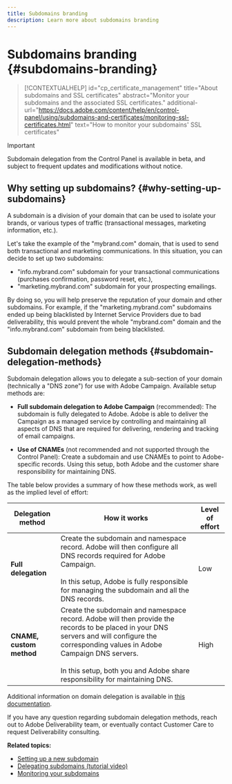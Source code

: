 ```yaml
---
title: Subdomains branding
description: Learn more about subdomains branding
---
```


# Subdomains branding {#subdomains-branding}

>[!CONTEXTUALHELP]
>id="cp_certificate_management"
>title="About subdomains and SSL certificates"
>abstract="Monitor your subdomains and the associated SSL certificates."
>additional-url="https://docs.adobe.com/content/help/en/control-panel/using/subdomains-and-certificates/monitoring-ssl-certificates.html" text="How to monitor your subdomains' SSL certificates"

>[!IMPORTANT]
>
>Subdomain delegation from the Control Panel is available in beta, and subject to frequent updates and modifications without notice.

## Why setting up subdomains? {#why-setting-up-subdomains}

A subdomain is a division of your domain that can be used to isolate your brands, or various types of traffic (transactional messages, marketing information, etc.).

Let's take the example of the "mybrand.com" domain, that is used to send both transactional and marketing communications. In this situation, you can decide to set up two subdomains:

* "info.mybrand.com" subdomain for your transactional communications (purchases confirmation, password reset, etc.),
* "marketing.mybrand.com" subdomain for your prospecting emailings.

By doing so, you will help preserve the reputation of your domain and other subdomains. For example, if the "marketing.mybrand.com" subdomains ended up being blacklisted by Internet Service Providers due to bad deliverability, this would prevent the whole "mybrand.com" domain and the "info.mybrand.com" subdomain from being blacklisted.

## Subdomain delegation methods {#subdomain-delegation-methods}

Subdomain delegation allows you to delegate a sub-section of your domain (technically a "DNS zone") for use with Adobe Campaign. Available setup methods are:

* **Full subdomain delegation to Adobe Campaign** (recommended): The subdomain is fully delegated to Adobe. Adobe is able to deliver the Campaign as a managed service by controlling and maintaining all aspects of DNS that are required for delivering, rendering and tracking of email campaigns.

* **Use of CNAMEs** (not recommended and not supported through the Control Panel): Create a subdomain and use CNAMEs to point to Adobe-specific records. Using this setup, both Adobe and the customer share responsibility for maintaining DNS.

The table below provides a summary of how these methods work, as well as the implied level of effort:

| Delegation method | How it works | Level of effort |
|---|---|---|
| **Full delegation** | Create the subdomain and namespace record. Adobe will then configure all DNS records required for Adobe Campaign.<br/><br/>In this setup, Adobe is fully responsible for managing the subdomain and all the DNS records. | Low |
| **CNAME, custom method** |  Create the subdomain and namespace record. Adobe will then provide the records to be placed in your DNS servers and will configure the corresponding values in Adobe Campaign DNS servers.<br/><br/>In this setup, both you and Adobe share responsibility for maintaining DNS. | High |

Additional information on domain delegation is available in [this documentation](https://helpx.adobe.com/campaign/kb/domain-name-delegation.html).

If you have any question regarding subdomain delegation methods, reach out to Adobe Deliverability team, or eventually contact Customer Care to request Deliverability consulting.

**Related topics:**

* [Setting up a new subdomain](../../subdomains-certificates/using/setting-up-new-subdomain.md)
* [Delegating subdomains (tutorial video)](https://docs.adobe.com/content/help/en/campaign-learn/campaign-standard-tutorials/administrating/control-panel/subdomain-delegation.html)
* [Monitoring your subdomains](../../subdomains-certificates/using/monitoring-subdomains.md)
